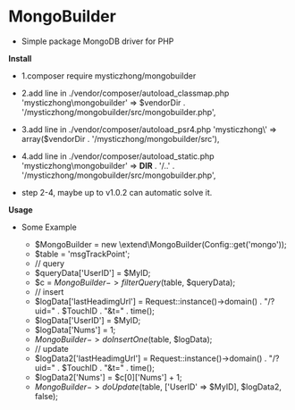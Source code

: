 # MongoBuilder

- Simple package MongoDB driver for PHP

**Install** 
- 1.composer require mysticzhong/mongobuilder

- 2.add line in ./vendor/composer/autoload_classmap.php
    'mysticzhong\\mongobuilder' => $vendorDir . '/mysticzhong/mongobuilder/src/mongobuilder.php',

- 3.add line in ./vendor/composer/autoload_psr4.php
    'mysticzhong\\' => array($vendorDir . '/mysticzhong/mongobuilder/src'),

- 4.add line in ./vendor/composer/autoload_static.php
    'mysticzhong\\mongobuilder' => __DIR__ . '/..' . '/mysticzhong/mongobuilder/src/mongobuilder.php',

- step 2-4, maybe up to v1.0.2 can automatic solve it.


**Usage**
- Some Example


    - $MongoBuilder = new \extend\MongoBuilder(Config::get('mongo'));
    - $table = 'msgTrackPoint';
    - // query 
    - $queryData['UserID'] = $MyID;
    - $c = $MongoBuilder->filterQuery($table, $queryData);
    - // insert 
    - $logData['lastHeadimgUrl'] = Request::instance()->domain() . "/?uid=" . $TouchID . "&t=" . time();
    - $logData['UserID'] = $MyID;
    - $logData['Nums'] = 1;
    - $MongoBuilder->doInsertOne($table, $logData);
    - // update 
    - $logData2['lastHeadimgUrl'] = Request::instance()->domain() . "/?uid=" . $TouchID . "&t=" . time();
    - $logData2['Nums'] = $c[0]['Nums'] + 1;
    - $MongoBuilder->doUpdate($table, ['UserID' => $MyID], $logData2, false);

 





